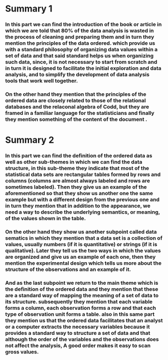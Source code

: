 # Summary 1

### In this part we can find the introduction of the book or article in which we are told that 80% of the data analysis is wasted in the process of cleaning and preparing them and in turn they mention the principles of the data ordered. which provide us with a standard philosophy of organizing data values within a set of data and that said standard helps us when organizing such data, since, it is not necessary to start from scratch and in turn it is designed to facilitate the initial exploration and data analysis, and to simplify the development of data analysis tools that work well together.
### On the other hand they mention that the principles of the ordered data are closely related to those of the relational databases and the relaconal algebra of Codd, but they are framed in a familiar language for the statisticians and finally they mention something of the content of the document .


# Summary 2

### In this part we can find the definition of the ordered data as well as other sub-themes in which we can find the data structure, in this sub-theme they indicate that most of the statistical data sets are rectangular tables formed by rows and columns (columns are almost always labeled and rows are sometimes labeled). Then they give us an example of the aforementioned so that they show us another one the same example but with a different design from the previous one and in turn they mention that in addition to the appearance, we need a way to describe the underlying semantics, or meaning, of the values ​​shown in the table.

### On the other hand they show us another subpoint called data sematics in which they mention that a data set is a collection of values, usually numbers (if it is quantitative) or strings (if it is qualitative). Later they tell us the two ways in which the values ​​are organized and give us an example of each one, then they mention the experimental design which tells us more about the structure of the observations and an example of it.

### And as the last subpoint we return to the main theme which is the definition of the ordered data and they mention that these are a standard way of mapping the meaning of a set of data to its structure. subsequently they mention that each variable forms a column, each observation forms a row and that each type of observation unit forms a table. also in this same part they mention us that the ordered data facilitates that an analyst or a computer extracts the necessary variables because it provides a standard way to structure a set of data and that although the order of the variables and the observations does not affect the analysis, A good order makes it easy to scan gross values.
